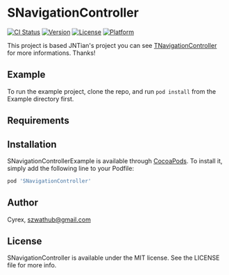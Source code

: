# SNavigationController

[![CI Status](http://img.shields.io/travis/Cyrex/SNavigationControllerExample.svg?style=flat)](https://travis-ci.org/Cyrex/SNavigationControllerExample)
[![Version](https://img.shields.io/cocoapods/v/SNavigationControllerExample.svg?style=flat)](http://cocoapods.org/pods/SNavigationControllerExample)
[![License](https://img.shields.io/cocoapods/l/SNavigationControllerExample.svg?style=flat)](http://cocoapods.org/pods/SNavigationControllerExample)
[![Platform](https://img.shields.io/cocoapods/p/SNavigationControllerExample.svg?style=flat)](http://cocoapods.org/pods/SNavigationControllerExample)

This project is based JNTian's project you can see [TNavigationController](https://github.com/JNTian/JTNavigationController) for more informations. Thanks!

## Example

To run the example project, clone the repo, and run `pod install` from the Example directory first.

## Requirements

## Installation

SNavigationControllerExample is available through [CocoaPods](http://cocoapods.org). To install
it, simply add the following line to your Podfile:

```ruby
pod 'SNavigationController'
```

## Author

Cyrex, szwathub@gmail.com

## License

SNavigationController is available under the MIT license. See the LICENSE file for more info.
